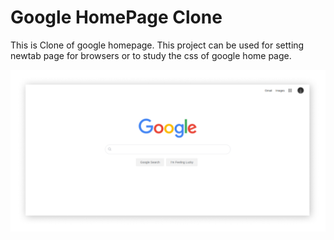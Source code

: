 # Google HomePage Clone
This is Clone of google homepage. This project can be used for setting newtab page for browsers or to study the css of google home page.


<img src="img.png">
